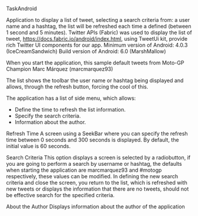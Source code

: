 
TaskAndroid

Application to display a list of tweet, selecting a search criteria from: a user name and a hashtag, the list will be refreshed each time a defined (between 1 second and 5 minutes).
Twitter APIs (Fabric) was used to display the list of tweet, https://docs.fabric.io/android/index.html, using TweetUi kit, provide rich Twitter UI components for our app.
Minimum version of Android: 4.0.3 (IceCreamSandwich)
Build version of Android: 6.0 (MarshMallow)

When you start the application, this sample default tweets from Moto-GP Champion Marc Márquez (marcmarquez93)


The list shows the toolbar the user name or hashtag being displayed and allows, through the refresh button, forcing the cool of this.

The application has a list of side menu, which allows:
- Define the time to refresh the list information.
- Specify the search criteria.
- Information about the author.

Refresh Time
A screen using a SeekBar where you can specify the refresh time between 0 seconds and 300 seconds is displayed. By default, the initial value is 60 seconds.

Search Criteria
This option displays a screen is selected by a radiobutton, if you are going to perform a search by username or hashtag, the defaults when starting the application are marcmarquez93 and #motogp respectively, these values can be modified. In defining the new search criteria and close the screen, you return to the list, which is refreshed with new tweets or displays the information that there are no tweets, should not be effective search for the specified criteria.

About the Author
Displays information about the author of the application


